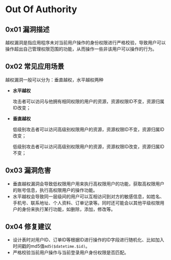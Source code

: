 # Out Of Authority

## 0x01 漏洞描述

越权漏洞是指应用程序未对当前用户操作的身份权限进行严格校验，导致用户可以操作超出自己管理权限范围的功能，从而操作一些非该用户可以操作的行为。

## 0x02 常见应用场景

越权漏洞一般可以分为：垂直越权，水平越权两种

- **水平越权**

  攻击者可以访问与他拥有相同权限的用户的资源，资源权限ID不变，资源归属ID改变；

- **垂直越权**

  低级别攻击者可以访问高级别权限用户的资源，资源权限ID不变，资源归属ID改变；

  低级别攻击者可以访问高级别权限用户的资源，资源权限ID改变，资源归属ID不变；

## 0x03 漏洞危害

* 垂直越权漏洞会导致低权限用户用来执行高权限用户的功能，获取高权限用户的账号信息，执行高权限用户的操作功能。
* 水平越权会导致同一层级间的用户可以互相访问到对方的敏感信息，如姓名、手机号、联系地址、个人资料、订单记录等。同时还可能会以其他平级权限用户的身份来执行某行功能，如删除，添加，修改等。

## 0x04 修复建议

* 设计表时对用户ID、订单ID等根据ID进行操作的ID字段进行随机化、比如加入时间戳的md5值`md5($datetime.$id)`。
* 严格校验当前用户操作与当前登录用户身份权限是否匹配。